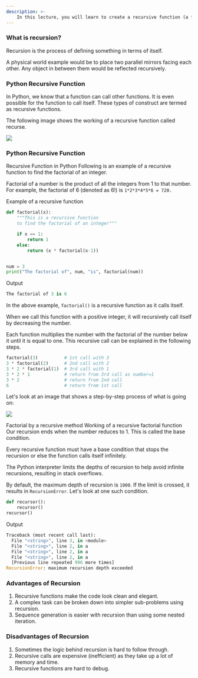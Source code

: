 ```yaml
---
description: >-
    In this lecture, you will learn to create a recursive function (a function that calls itself).
---
```


### What is recursion?
Recursion is the process of defining something in terms of itself.

A physical world example would be to place two parallel mirrors facing each other. Any object in between them would be reflected recursively.

### Python Recursive Function
In Python, we know that a function can call other functions. It is even possible for the function to call itself. These types of construct are termed as recursive functions.

The following image shows the working of a recursive function called recurse.

<img src="https://cdn.programiz.com/cdn/farfuture/6i17bRQT6hWIqw9JE5rMMyW527g7It_68T7kSzpIplo/mtime:1591262415/sites/tutorial2program/files/python-recursion-function.png">

### Python Recursive Function
Recursive Function in Python
Following is an example of a recursive function to find the factorial of an integer.

Factorial of a number is the product of all the integers from 1 to that number. For example, the factorial of 6 (denoted as 6!) is `1*2*3*4*5*6 = 720.`

Example of a recursive function
```python
def factorial(x):
    """This is a recursive function
    to find the factorial of an integer"""

    if x == 1:
        return 1
    else:
        return (x * factorial(x-1))


num = 3
print("The factorial of", num, "is", factorial(num))
```


Output
```python
The factorial of 3 is 6
```
In the above example, `factorial()` is a recursive function as it calls itself.

When we call this function with a positive integer, it will recursively call itself by decreasing the number.

Each function multiplies the number with the factorial of the number below it until it is equal to one. This recursive call can be explained in the following steps.

```python
factorial(3)          # 1st call with 3
3 * factorial(2)      # 2nd call with 2
3 * 2 * factorial(1)  # 3rd call with 1
3 * 2 * 1             # return from 3rd call as number=1
3 * 2                 # return from 2nd call
6                     # return from 1st call
```

Let's look at an image that shows a step-by-step process of what is going on:

<img src="https://cdn.programiz.com/sites/tutorial2program/files/python-factorial-function.png">

Factorial by a recursive method
Working of a recursive factorial function
Our recursion ends when the number reduces to 1. This is called the base condition.

Every recursive function must have a base condition that stops the recursion or else the function calls itself infinitely.

The Python interpreter limits the depths of recursion to help avoid infinite recursions, resulting in stack overflows.

By default, the maximum depth of recursion is `1000`. If the limit is crossed, it results in `RecursionError`. Let's look at one such condition.

```python
def recursor():
    recursor()
recursor()
```

Output

```python
Traceback (most recent call last):
  File "<string>", line 3, in <module>
  File "<string>", line 2, in a
  File "<string>", line 2, in a
  File "<string>", line 2, in a
  [Previous line repeated 996 more times]
RecursionError: maximum recursion depth exceeded
```

### Advantages of Recursion
1. Recursive functions make the code look clean and elegant.
2. A complex task can be broken down into simpler sub-problems using recursion.
3. Sequence generation is easier with recursion than using some nested iteration.

### Disadvantages of Recursion
1. Sometimes the logic behind recursion is hard to follow through.
2. Recursive calls are expensive (inefficient) as they take up a lot of memory and time.
3. Recursive functions are hard to debug.